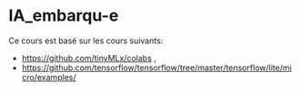 # IA_embarqu-e

Ce cours est basé sur les cours suivants: 
* https://github.com/tinyMLx/colabs , 
* https://github.com/tensorflow/tensorflow/tree/master/tensorflow/lite/micro/examples/
